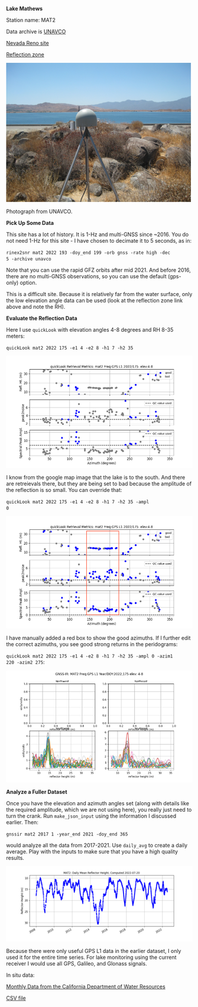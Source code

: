 **Lake Mathews**

Station name: MAT2

Data archive is [UNAVCO](https://www.unavco.org/instrumentation/networks/status/nota/overview/MAT2)

[Nevada Reno site](http://geodesy.unr.edu/NGLStationPages/stations/MCHN.sta)
<P>
<a href=http://gnss-reflections.org/rzones?station=mat2&lat=0.0&lon=0.0&height=0.0&msl=off&RH=20&freq=1&nyquist=0&srate=30&eang=4&azim1=140&azim2=220&system=gps target="_blank">Reflection zone</a>

<P>
<img src=south_mat2.jpg width=500>
<P>

Photograph from UNAVCO.


**Pick Up Some Data**

This site has a lot of history. It is 1-Hz and multi-GNSS since ~2016. 
You do not need 1-Hz for this site - I have chosen to decimate it to 5 seconds,
as in:

<code>rinex2snr mat2 2022 193 -doy_end 199 -orb gnss -rate high -dec 5 -archive unavco</code>

Note that you can use the rapid GFZ orbits after mid 2021. And before 2016, there are no multi-GNSS 
observations, so you can use the default (gps-only) option.

This is a difficult site. Because it is relatively far from the water surface, only the low 
elevation angle data can be used (look at the reflection zone link above and note the RH). 

**Evaluate the Reflection Data**

Here I use <code>quickLook</code> with elevation angles 4-8 degrees and RH 8-35 meters:

<code>quickLook mat2 2022 175 -e1 4 -e2 8 -h1 7 -h2 35</code>

<img src=try1_mat2.png>

I know from the google map image that the lake is to the south. And there are retreievals there,
but they are being set to bad because the amplitude of the reflection is so small.  You can override that:

<code>quickLook mat2 2022 175 -e1 4 -e2 8 -h1 7 -h2 35 -ampl 0</code>

<img src=try2_mat2.png>

I have manually added a red box to show the good azimuths. If I further edit the correct azimuths, 
you see good strong returns in the peridograms:

<code>quickLook mat2 2022 175 -e1 4 -e2 8 -h1 7 -h2 35 -ampl 0 -azim1 220 -azim2 275</code>:

<img src=lsp-mat2.png>

**Analyze a Fuller Dataset**

Once you have the elevation and azimuth angles set (along with details like the required amplitude,
which we are not using here), you really just need to turn the crank. Run <code>make_json_input</code> using 
the information I discussed earlier. Then:

<code>gnssir mat2 2017 1 -year_end 2021 -doy_end 365</code> 

would analyze all the data from 2017-2021. Use <code>daily_avg</code> to create a daily average.
Play with the inputs to make sure that you have a high quality results.

<img src=mat2-avg.png>

Because there were only useful GPS L1 data in the earlier dataset, I only used it for the entire time series.
For lake monitoring using the current receiver I would use all GPS, Galileo, and Glonass signals.

In situ data:

[Monthly Data from the California Department of Water Resources](https://cdec.water.ca.gov/dynamicapp/QueryWY?Stations=MHW&SensorNums=15&End=2022-05-20&span=20+years)

[CSV file](LAKE_MATHEWS_MHW.csv)

